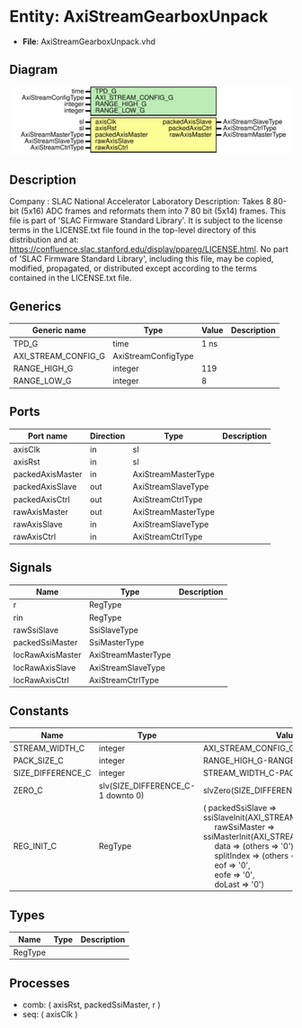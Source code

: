 # Entity: AxiStreamGearboxUnpack

- **File**: AxiStreamGearboxUnpack.vhd
## Diagram

![Diagram](AxiStreamGearboxUnpack.svg "Diagram")
## Description

Company    : SLAC National Accelerator Laboratory
Description: Takes 8 80-bit (5x16) ADC frames and reformats them into
             7 80 bit (5x14) frames.
This file is part of 'SLAC Firmware Standard Library'.
It is subject to the license terms in the LICENSE.txt file found in the
top-level directory of this distribution and at:
   https://confluence.slac.stanford.edu/display/ppareg/LICENSE.html.
No part of 'SLAC Firmware Standard Library', including this file,
may be copied, modified, propagated, or distributed except according to
the terms contained in the LICENSE.txt file.
## Generics

| Generic name        | Type                | Value | Description |
| ------------------- | ------------------- | ----- | ----------- |
| TPD_G               | time                | 1 ns  |             |
| AXI_STREAM_CONFIG_G | AxiStreamConfigType |       |             |
| RANGE_HIGH_G        | integer             | 119   |             |
| RANGE_LOW_G         | integer             | 8     |             |
## Ports

| Port name        | Direction | Type                | Description |
| ---------------- | --------- | ------------------- | ----------- |
| axisClk          | in        | sl                  |             |
| axisRst          | in        | sl                  |             |
| packedAxisMaster | in        | AxiStreamMasterType |             |
| packedAxisSlave  | out       | AxiStreamSlaveType  |             |
| packedAxisCtrl   | out       | AxiStreamCtrlType   |             |
| rawAxisMaster    | out       | AxiStreamMasterType |             |
| rawAxisSlave     | in        | AxiStreamSlaveType  |             |
| rawAxisCtrl      | in        | AxiStreamCtrlType   |             |
## Signals

| Name             | Type                | Description |
| ---------------- | ------------------- | ----------- |
| r                | RegType             |             |
| rin              | RegType             |             |
| rawSsiSlave      | SsiSlaveType        |             |
| packedSsiMaster  | SsiMasterType       |             |
| locRawAxisMaster | AxiStreamMasterType |             |
| locRawAxisSlave  | AxiStreamSlaveType  |             |
| locRawAxisCtrl   | AxiStreamCtrlType   |             |
## Constants

| Name              | Type                              | Value                                                                                                                                                                                                                                                                                                                                                                                                                                                                                                                      | Description |
| ----------------- | --------------------------------- | -------------------------------------------------------------------------------------------------------------------------------------------------------------------------------------------------------------------------------------------------------------------------------------------------------------------------------------------------------------------------------------------------------------------------------------------------------------------------------------------------------------------------- | ----------- |
| STREAM_WIDTH_C    | integer                           |  AXI_STREAM_CONFIG_G.TDATA_BYTES_C*8                                                                                                                                                                                                                                                                                                                                                                                                                                                                                       |             |
| PACK_SIZE_C       | integer                           |  RANGE_HIGH_G-RANGE_LOW_G+1                                                                                                                                                                                                                                                                                                                                                                                                                                                                                                |             |
| SIZE_DIFFERENCE_C | integer                           |  STREAM_WIDTH_C-PACK_SIZE_C                                                                                                                                                                                                                                                                                                                                                                                                                                                                                                |             |
| ZERO_C            | slv(SIZE_DIFFERENCE_C-1 downto 0) |  slvZero(SIZE_DIFFERENCE_C)                                                                                                                                                                                                                                                                                                                                                                                                                                                                                                |             |
| REG_INIT_C        | RegType                           |  (       packedSsiSlave => ssiSlaveInit(AXI_STREAM_CONFIG_G),<br><span style="padding-left:20px">       rawSsiMaster   => ssiMasterInit(AXI_STREAM_CONFIG_G),<br><span style="padding-left:20px">       data           => (others => '0'),<br><span style="padding-left:20px">       splitIndex     => (others => '0'),<br><span style="padding-left:20px">       eof            => '0',<br><span style="padding-left:20px">       eofe           => '0',<br><span style="padding-left:20px">       doLast         => '0') |             |
## Types

| Name    | Type | Description |
| ------- | ---- | ----------- |
| RegType |      |             |
## Processes
- comb: ( axisRst, packedSsiMaster, r )
- seq: ( axisClk )
